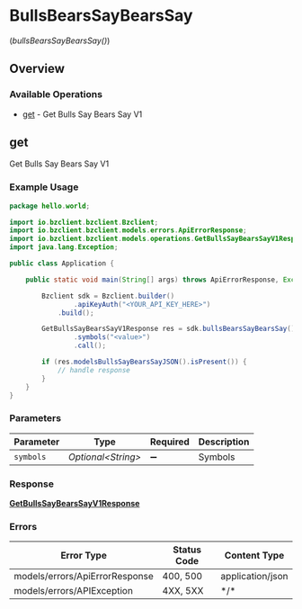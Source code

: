 # BullsBearsSayBearsSay
(*bullsBearsSayBearsSay()*)

## Overview

### Available Operations

* [get](#get) - Get Bulls Say Bears Say V1

## get

Get Bulls Say Bears Say V1

### Example Usage

```java
package hello.world;

import io.bzclient.bzclient.Bzclient;
import io.bzclient.bzclient.models.errors.ApiErrorResponse;
import io.bzclient.bzclient.models.operations.GetBullsSayBearsSayV1Response;
import java.lang.Exception;

public class Application {

    public static void main(String[] args) throws ApiErrorResponse, Exception {

        Bzclient sdk = Bzclient.builder()
                .apiKeyAuth("<YOUR_API_KEY_HERE>")
            .build();

        GetBullsSayBearsSayV1Response res = sdk.bullsBearsSayBearsSay().get()
                .symbols("<value>")
                .call();

        if (res.modelsBullsSayBearsSayJSON().isPresent()) {
            // handle response
        }
    }
}
```

### Parameters

| Parameter           | Type                | Required            | Description         |
| ------------------- | ------------------- | ------------------- | ------------------- |
| `symbols`           | *Optional\<String>* | :heavy_minus_sign:  | Symbols             |

### Response

**[GetBullsSayBearsSayV1Response](../../models/operations/GetBullsSayBearsSayV1Response.md)**

### Errors

| Error Type                     | Status Code                    | Content Type                   |
| ------------------------------ | ------------------------------ | ------------------------------ |
| models/errors/ApiErrorResponse | 400, 500                       | application/json               |
| models/errors/APIException     | 4XX, 5XX                       | \*/\*                          |